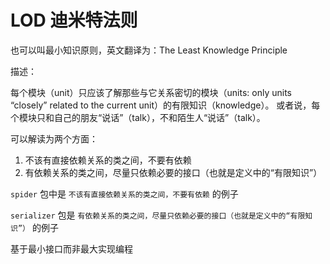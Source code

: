 # LOD 迪米特法则

也可以叫最小知识原则，英文翻译为：The Least Knowledge Principle

描述：

每个模块（unit）只应该了解那些与它关系密切的模块（units: only units “closely” related to the current unit）的有限知识（knowledge）。
或者说，每个模块只和自己的朋友“说话”（talk），不和陌生人“说话”（talk）。

可以解读为两个方面：

1. 不该有直接依赖关系的类之间，不要有依赖
2. 有依赖关系的类之间，尽量只依赖必要的接口（也就是定义中的“有限知识”）

`spider` 包中是 `不该有直接依赖关系的类之间，不要有依赖` 的例子

`serializer` 包是 `有依赖关系的类之间，尽量只依赖必要的接口（也就是定义中的“有限知识”）` 的例子

基于最小接口而非最大实现编程
